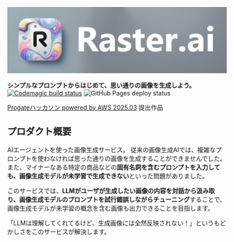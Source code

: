 ![Raster.ai](images/banner.png)

**シンプルなプロンプトからはじめて、思い通りの画像を生成しよう。**
[![Codemagic build status](https://api.codemagic.io/apps/67dbdd63f2be6be8cf5fc8af/67dbdd63f2be6be8cf5fc8ae/status_badge.svg)](https://codemagic.io/app/67dbdd63f2be6be8cf5fc8af/67dbdd63f2be6be8cf5fc8ae/latest_build)
![GitHub Pages deploy status](https://github.com/github/docs/actions/workflows/build-web.yml/badge.svg)

[Progateハッカソン powered by AWS 2025.03](https://progate.connpass.com/event/342402/) 提出作品


## プロダクト概要
AIエージェントを使った画像生成サービス。
従来の画像生成AIでは、複雑なプロンプトを使わなければ思った通りの画像を生成することができませんでした。  
また、マイナーなある特定の商品などの**固有名詞を含むプロンプトを入力しても、画像生成モデルが未学習で生成できない**といった問題がありました。

このサービスでは、**LLMがユーザが生成したい画像の内容を対話から汲み取り、画像生成モデルのプロンプトを試行錯誤しながらチューニング**することで、
画像生成モデルが未学習の概念を含む画像も出力できることを目指します。

「LLMは理解してくれてるけど、生成画像には全然反映されない！」というもどかしさをこのサービスが解決します。